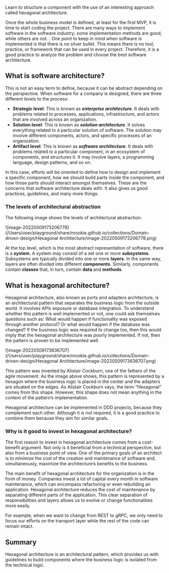 Learn to structure a component with the use of an interesting approach called hexagonal architecture.



Once the whole business model is defined, at least for the first MVP, it is time to start coding the project. There are many ways to implement software in the software industry; some implementation methods are good, while others are not. . One point to keep in mind when software is implemented is that there is no silver bullet. This means there is no tool, practice, or framework that can be used in every project. Therefore, it is a good practice to analyze the problem and choose the best software architecture.



## What is software architecture?



This is not an easy term to define, because it can be abstract depending on the perspective. When software for a company is designed, there are three different levels to the process:

- **Strategic level**: This is known as ***enterprise architecture***. It deals with problems related to processes, applications, infrastructure, and actors that are involved across an organization.
- **Solution level**: This is known as ***solution architecture***. It solves everything related to a particular solution of software. The solution may involve different components, actors, and specific processes of an organization.
- **Artifact level**: This is known as ***software architecture***. It deals with problems related to a particular component, in an ecosystem of components, and structures it. It may involve layers, a programming language, design patterns, and so on.



In this case, efforts will be oriented to define how to design and implement a specific component, how we should build parts inside the component, and how those parts should interact amongst themselves. These are the concerns that software architecture deals with. It also gives us good practices, guidelines, and many more things.



### The levels of architectural abstraction

The following image shows the levels of architectural abstraction:



![image-20220509173206778](/Users/user/playground/share/nrookie.github.io/collections/Domain-driven-design/Hexagonal Architecture/image-20220509173206778.png)



At the top level, which is the most abstract representation of software, there is a **system**. A system may consist of a set one or more **subsystems**. Subsystems are typically divided into one or more **layers**. In the same way, layers are often divided into different **components**. Similarly, components contain **classes** that, in turn, contain **data** and **methods**.



## What is hexagonal architecture?



Hexagonal architecture, also known as ports and adapters architecture, is an architectural pattern that separates the business logic from the outside world. It involves APIs exposure or database integration. To understand whether this pattern is well implemented or not,  one could ask themselves questions such as: What would happen if functionality was exposed through another protocol? Or what would happen if the database was changed? If the business logic was required to change too, then this would imply that the hexagonal architecture was poorly implemented. If not, then the pattern is proven to be implemented well. 



![image-20220509173636707](/Users/user/playground/share/nrookie.github.io/collections/Domain-driven-design/Hexagonal Architecture/image-20220509173636707.png)



This pattern was invented by Alistair Cockburn, one of the fathers of the agile movement. As the image above shows, this pattern is represented by a hexagon where the business logic is placed in the center and the adapters are situated on the edges. As Alistair Cockburn says, the term “Hexagonal” comes from this shape. However, this shape does not mean anything in the context of the pattern’s implementation.

Hexagonal architecture can be implemented in DDD projects, because they complement each other. Although it is not required, it is a good practice to combine them because they aim for similar goals.





### Why is it good to invest in hexagonal architecture?



The first reason to invest in hexagonal architecture comes from a cost-benefit argument. Not only is it beneficial from a technical perspective, but also from a business point of view. One of the primary goals of an architect is to minimize the cost of the creation and maintenance of software and, simultaneously, maximize the architecture’s benefits to the business.



The main benefit of hexagonal architecture for the organization is in the form of money. Companies invest a lot of capital every month in software maintenance, which can encompass refactoring or even rebuilding an application. Hexagonal architecture reduces the cost of maintenance by separating different parts of the application. This clear separation of responsibilities and layers allows us to evolve or change functionalities more easily.



For example, when we want to change from REST to gRPC, we only need to focus our efforts on the transport layer while the rest of the code can remain intact.





## Summary



Hexagonal architecture is an architectural pattern, which provides us with guidelines to build components where the business logic is isolated from the technical logic.



